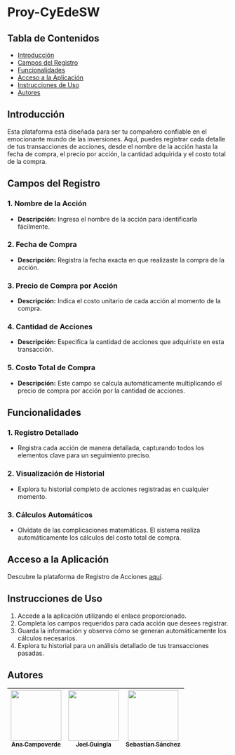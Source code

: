 # Proy-CyEdeSW

## Tabla de Contenidos

- [Introducción](#introducción)
- [Campos del Registro](#campos-del-registro)
- [Funcionalidades](#funcionalidades)
- [Acceso a la Aplicación](#acceso-a-la-aplicación)
- [Instrucciones de Uso](#instrucciones-de-uso)
- [Autores](#autores)

## Introducción

Esta plataforma está diseñada para ser tu compañero confiable en el emocionante mundo de las inversiones. Aquí, puedes registrar cada detalle de tus transacciones de acciones, desde el nombre de la acción hasta la fecha de compra, el precio por acción, la cantidad adquirida y el costo total de la compra.

## Campos del Registro

### 1. Nombre de la Acción
   - **Descripción:** Ingresa el nombre de la acción para identificarla fácilmente.

### 2. Fecha de Compra
   - **Descripción:** Registra la fecha exacta en que realizaste la compra de la acción.

### 3. Precio de Compra por Acción
   - **Descripción:** Indica el costo unitario de cada acción al momento de la compra.

### 4. Cantidad de Acciones
   - **Descripción:** Especifica la cantidad de acciones que adquiriste en esta transacción.

### 5. Costo Total de Compra
   - **Descripción:** Este campo se calcula automáticamente multiplicando el precio de compra por acción por la cantidad de acciones.

## Funcionalidades

### 1. Registro Detallado
   - Registra cada acción de manera detallada, capturando todos los elementos clave para un seguimiento preciso.

### 2. Visualización de Historial
   - Explora tu historial completo de acciones registradas en cualquier momento.

### 3. Cálculos Automáticos
   - Olvídate de las complicaciones matemáticas. El sistema realiza automáticamente los cálculos del costo total de compra.

## Acceso a la Aplicación

Descubre la plataforma de Registro de Acciones [aquí](#).

## Instrucciones de Uso

1. Accede a la aplicación utilizando el enlace proporcionado.
2. Completa los campos requeridos para cada acción que desees registrar.
3. Guarda la información y observa cómo se generan automáticamente los cálculos necesarios.
4. Explora tu historial para un análisis detallado de tus transacciones pasadas.

## Autores

| [<img src="https://i.postimg.cc/L8mr21JS/Ana.jpg)" width=115><br><sub>Ana Campoverde</sub>](https://github.com/AnaCampoverde) |  [<img src="https://i.postimg.cc/Xqn2fYsw/Joel.jpg" width=115><br><sub>Joel Guingla</sub>](https://github.com/Luis7G) | [<img src="https://i.postimg.cc/fL5wjJws/Sebas.jpg" width=115><br><sub>Sebastian Sánchez</sub>](https://github.com/greyox97) 
| :---: | :---: | :---: |

